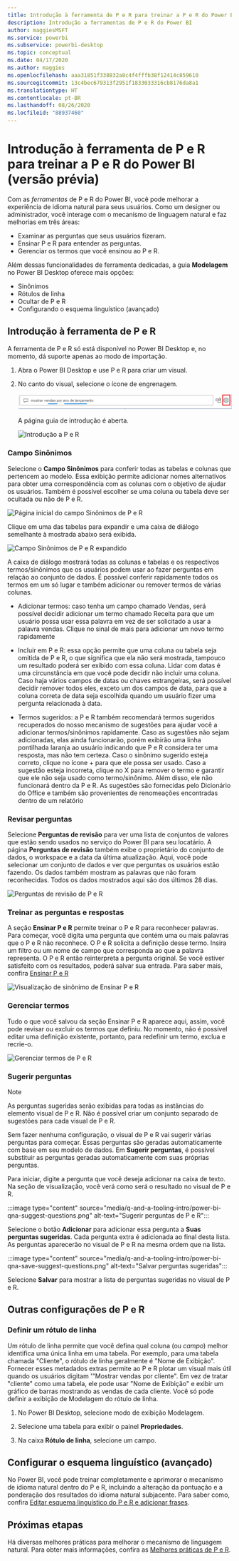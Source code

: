 ```yaml
---
title: Introdução à ferramenta de P e R para treinar a P e R do Power BI (versão prévia)
description: Introdução a ferramentas de P e R do Power BI
author: maggiesMSFT
ms.service: powerbi
ms.subservice: powerbi-desktop
ms.topic: conceptual
ms.date: 04/17/2020
ms.author: maggies
ms.openlocfilehash: aaa31851f338832a8c4f4fffb38f12414c859610
ms.sourcegitcommit: 13c4bec679313f2951f1833033316cb8176da8a1
ms.translationtype: HT
ms.contentlocale: pt-BR
ms.lasthandoff: 08/26/2020
ms.locfileid: "88937460"
---
```

# <a name="intro-to-qa-tooling-to-train-power-bi-qa-preview"></a>Introdução à ferramenta de P e R para treinar a P e R do Power BI (versão prévia)

Com as *ferramentas* de P e R do Power BI, você pode melhorar a experiência de idioma natural para seus usuários. Como um designer ou administrador, você interage com o mecanismo de linguagem natural e faz melhorias em três áreas: 

- Examinar as perguntas que seus usuários fizeram.
- Ensinar P e R para entender as perguntas.
- Gerenciar os termos que você ensinou ao P e R.

Além dessas funcionalidades de ferramenta dedicadas, a guia **Modelagem** no Power BI Desktop oferece mais opções:  

- Sinônimos
- Rótulos de linha
- Ocultar de P e R
- Configurando o esquema linguístico (avançado)

## <a name="get-started-with-qa-tooling"></a>Introdução à ferramenta de P e R

A ferramenta de P e R só está disponível no Power BI Desktop e, no momento, dá suporte apenas ao modo de importação.

1. Abra o Power BI Desktop e use P e R para criar um visual. 
2. No canto do visual, selecione o ícone de engrenagem. 

    ![Engrenagem de visual de P e R](media/q-and-a-tooling-intro/qna-visual-gear.png)

    A página guia de introdução é aberta.  

    ![Introdução a P e R](media/q-and-a-tooling-intro/qna-tooling-dialog.png)

### <a name="field-synonyms"></a>Campo Sinônimos

Selecione o **Campo Sinônimos** para conferir todas as tabelas e colunas que pertencem ao modelo. Essa exibição permite adicionar nomes alternativos para obter uma correspondência com as colunas com o objetivo de ajudar os usuários. Também é possível escolher se uma coluna ou tabela deve ser ocultada ou não de P e R.

![Página inicial do campo Sinônimos de P e R](media/q-and-a-tooling-intro/qna-tooling-field-synonyms-home.png)

Clique em uma das tabelas para expandir e uma caixa de diálogo semelhante à mostrada abaixo será exibida.

![Campo Sinônimos de P e R expandido](media/q-and-a-tooling-intro/qna-tooling-field-synonyms-expanded.png)

A caixa de diálogo mostrará todas as colunas e tabelas e os respectivos termos/sinônimos que os usuários podem usar ao fazer perguntas em relação ao conjunto de dados. É possível conferir rapidamente todos os termos em um só lugar e também adicionar ou remover termos de várias colunas. 

- Adicionar termos: caso tenha um campo chamado Vendas, será possível decidir adicionar um termo chamado Receita para que um usuário possa usar essa palavra em vez de ser solicitado a usar a palavra vendas. Clique no sinal de mais para adicionar um novo termo rapidamente

- Incluir em P e R: essa opção permite que uma coluna ou tabela seja omitida de P e R, o que significa que ela não será mostrada, tampouco um resultado poderá ser exibido com essa coluna. Lidar com datas é uma circunstância em que você pode decidir não incluir uma coluna. Caso haja vários campos de datas ou chaves estrangeiras, será possível decidir remover todos eles, exceto um dos campos de data, para que a coluna correta de data seja escolhida quando um usuário fizer uma pergunta relacionada à data.

- Termos sugeridos: a P e R também recomendará termos sugeridos recuperados do nosso mecanismo de sugestões para ajudar você a adicionar termos/sinônimos rapidamente. Caso as sugestões não sejam adicionadas, elas ainda funcionarão, porém exibirão uma linha pontilhada laranja ao usuário indicando que P e R considera ter uma resposta, mas não tem certeza. Caso o sinônimo sugerido esteja correto, clique no ícone + para que ele possa ser usado. Caso a sugestão esteja incorreta, clique no X para remover o termo e garantir que ele não seja usado como termo/sinônimo. Além disso, ele não funcionará dentro da P e R. As sugestões são fornecidas pelo Dicionário do Office e também são provenientes de renomeações encontradas dentro de um relatório

### <a name="review-questions"></a>Revisar perguntas

Selecione **Perguntas de revisão** para ver uma lista de conjuntos de valores que estão sendo usados no serviço do Power BI para seu locatário. A página **Perguntas de revisão** também exibe o proprietário do conjunto de dados, o workspace e a data da última atualização. Aqui, você pode selecionar um conjunto de dados e ver que perguntas os usuários estão fazendo. Os dados também mostram as palavras que não foram reconhecidas. Todos os dados mostrados aqui são dos últimos 28 dias.

![Perguntas de revisão de P e R](media/q-and-a-tooling-intro/qna-tooling-review-questions.png)

### <a name="teach-qa"></a>Treinar as perguntas e respostas

A seção **Ensinar P e R** permite treinar o P e R para reconhecer palavras. Para começar, você digita uma pergunta que contém uma ou mais palavras que o P e R não reconhece. O P e R solicita a definição desse termo. Insira um filtro ou um nome de campo que corresponda ao que a palavra representa. O P e R então reinterpreta a pergunta original. Se você estiver satisfeito com os resultados, poderá salvar sua entrada. Para saber mais, confira [Ensinar P e R](q-and-a-tooling-teach-q-and-a.md)

![Visualização de sinônimo de Ensinar P e R](media/q-and-a-tooling-intro/qna-tooling-teach-fixpreview.png)

### <a name="manage-terms"></a>Gerenciar termos

Tudo o que você salvou da seção Ensinar P e R aparece aqui, assim, você pode revisar ou excluir os termos que definiu. No momento, não é possível editar uma definição existente, portanto, para redefinir um termo, exclua e recrie-o.

![Gerenciar termos de P e R](media/q-and-a-tooling-intro/qna-manage-terms.png)

### <a name="suggest-questions"></a>Sugerir perguntas

> [!NOTE]
> As perguntas sugeridas serão exibidas para todas as instâncias do elemento visual de P e R. Não é possível criar um conjunto separado de sugestões para cada visual de P e R.
> 
> 

Sem fazer nenhuma configuração, o visual de P e R vai sugerir várias perguntas para começar. Essas perguntas são geradas automaticamente com base em seu modelo de dados. Em **Sugerir perguntas**, é possível substituir as perguntas geradas automaticamente com suas próprias perguntas.

Para iniciar, digite a pergunta que você deseja adicionar na caixa de texto. Na seção de visualização, você verá como será o resultado no visual de P e R. 

:::image type="content" source="media/q-and-a-tooling-intro/power-bi-qna-suggest-questions.png" alt-text="Sugerir perguntas de P e R":::
 
Selecione o botão **Adicionar** para adicionar essa pergunta a **Suas perguntas sugeridas**. Cada pergunta extra é adicionada ao final desta lista. As perguntas aparecerão no visual de P e R na mesma ordem que na lista. 

:::image type="content" source="media/q-and-a-tooling-intro/power-bi-qna-save-suggest-questions.png" alt-text="Salvar perguntas sugeridas":::
 
Selecione **Salvar** para mostrar a lista de perguntas sugeridas no visual de P e R. 

## <a name="other-qa-settings"></a>Outras configurações de P e R

### <a name="set-a-row-label"></a>Definir um rótulo de linha

Um rótulo de linha permite que você defina qual coluna (ou *campo*) melhor identifica uma única linha em uma tabela. Por exemplo, para uma tabela chamada "Cliente", o rótulo de linha geralmente é "Nome de Exibição". Fornecer esses metadados extras permite ao P e R plotar um visual mais útil quando os usuários digitam '"Mostrar vendas por cliente". Em vez de tratar "cliente" como uma tabela, ele pode usar "Nome de Exibição" e exibir um gráfico de barras mostrando as vendas de cada cliente. Você só pode definir a exibição de Modelagem do rótulo de linha. 

1. No Power BI Desktop, selecione modo de exibição Modelagem.

2. Selecione uma tabela para exibir o painel **Propriedades**.

3. Na caixa **Rótulo de linha**, selecione um campo.

## <a name="configure-the-linguistic-schema-advanced"></a>Configurar o esquema linguístico (avançado)

No Power BI, você pode treinar completamente e aprimorar o mecanismo de idioma natural dentro do P e R, incluindo a alteração da pontuação e a ponderação dos resultados do idioma natural subjacente. Para saber como, confira [Editar esquema linguístico do P e R e adicionar frases](q-and-a-tooling-advanced.md).

## <a name="next-steps"></a>Próximas etapas

Há diversas melhores práticas para melhorar o mecanismo de linguagem natural. Para obter mais informações, confira as [Melhores práticas de P e R](q-and-a-best-practices.md).
